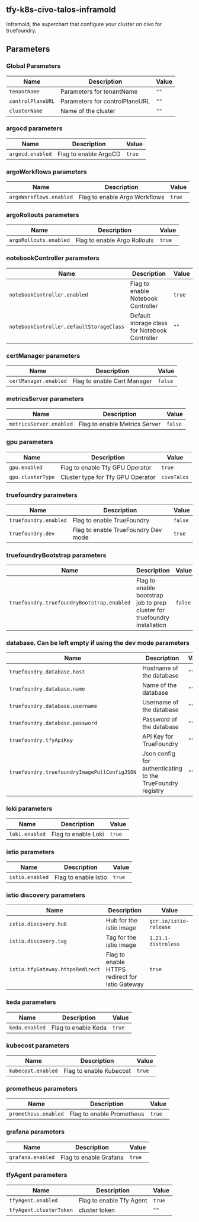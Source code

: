 ## tfy-k8s-civo-talos-inframold
Inframold, the superchart that configure your cluster on civo for truefoundry.

## Parameters

### Global Parameters

| Name              | Description                    | Value |
| ----------------- | ------------------------------ | ----- |
| `tenantName`      | Parameters for tenantName      | `""`  |
| `controlPlaneURL` | Parameters for controlPlaneURL | `""`  |
| `clusterName`     | Name of the cluster            | `""`  |

### argocd parameters

| Name             | Description           | Value  |
| ---------------- | --------------------- | ------ |
| `argocd.enabled` | Flag to enable ArgoCD | `true` |

### argoWorkflows parameters

| Name                    | Description                   | Value  |
| ----------------------- | ----------------------------- | ------ |
| `argoWorkflows.enabled` | Flag to enable Argo Workflows | `true` |

### argoRollouts parameters

| Name                   | Description                  | Value  |
| ---------------------- | ---------------------------- | ------ |
| `argoRollouts.enabled` | Flag to enable Argo Rollouts | `true` |

### notebookController parameters

| Name                                     | Description                                   | Value  |
| ---------------------------------------- | --------------------------------------------- | ------ |
| `notebookController.enabled`             | Flag to enable Notebook Controller            | `true` |
| `notebookController.defaultStorageClass` | Default storage class for Notebook Controller | `""`   |

### certManager parameters

| Name                  | Description                 | Value   |
| --------------------- | --------------------------- | ------- |
| `certManager.enabled` | Flag to enable Cert Manager | `false` |

### metricsServer parameters

| Name                    | Description                   | Value   |
| ----------------------- | ----------------------------- | ------- |
| `metricsServer.enabled` | Flag to enable Metrics Server | `false` |

### gpu parameters

| Name              | Description                       | Value       |
| ----------------- | --------------------------------- | ----------- |
| `gpu.enabled`     | Flag to enable Tfy GPU Operator   | `true`      |
| `gpu.clusterType` | Cluster type for Tfy GPU Operator | `civoTalos` |

### truefoundry parameters

| Name                  | Description                         | Value   |
| --------------------- | ----------------------------------- | ------- |
| `truefoundry.enabled` | Flag to enable TrueFoundry          | `false` |
| `truefoundry.dev`     | Flag to enable TrueFoundry Dev mode | `true`  |

### truefoundryBootstrap parameters

| Name                                       | Description                                                               | Value   |
| ------------------------------------------ | ------------------------------------------------------------------------- | ------- |
| `truefoundry.truefoundryBootstrap.enabled` | Flag to enable bootstrap job to prep cluster for truefoundry installation | `false` |

### database. Can be left empty if using the dev mode parameters

| Name                                         | Description                                                | Value |
| -------------------------------------------- | ---------------------------------------------------------- | ----- |
| `truefoundry.database.host`                  | Hostname of the database                                   | `""`  |
| `truefoundry.database.name`                  | Name of the database                                       | `""`  |
| `truefoundry.database.username`              | Username of the database                                   | `""`  |
| `truefoundry.database.password`              | Password of the database                                   | `""`  |
| `truefoundry.tfyApiKey`                      | API Key for TrueFoundry                                    | `""`  |
| `truefoundry.truefoundryImagePullConfigJSON` | Json config for authenticating to the TrueFoundry registry | `""`  |

### loki parameters

| Name           | Description         | Value  |
| -------------- | ------------------- | ------ |
| `loki.enabled` | Flag to enable Loki | `true` |

### istio parameters

| Name            | Description          | Value  |
| --------------- | -------------------- | ------ |
| `istio.enabled` | Flag to enable Istio | `true` |

### istio discovery parameters

| Name                             | Description                                     | Value                  |
| -------------------------------- | ----------------------------------------------- | ---------------------- |
| `istio.discovery.hub`            | Hub for the istio image                         | `gcr.io/istio-release` |
| `istio.discovery.tag`            | Tag for the istio image                         | `1.21.1-distroless`    |
| `istio.tfyGateway.httpsRedirect` | Flag to enable HTTPS redirect for Istio Gateway | `true`                 |

### keda parameters

| Name           | Description         | Value  |
| -------------- | ------------------- | ------ |
| `keda.enabled` | Flag to enable Keda | `true` |

### kubecost parameters

| Name               | Description             | Value  |
| ------------------ | ----------------------- | ------ |
| `kubecost.enabled` | Flag to enable Kubecost | `true` |

### prometheus parameters

| Name                 | Description               | Value  |
| -------------------- | ------------------------- | ------ |
| `prometheus.enabled` | Flag to enable Prometheus | `true` |

### grafana parameters

| Name              | Description            | Value  |
| ----------------- | ---------------------- | ------ |
| `grafana.enabled` | Flag to enable Grafana | `true` |

### tfyAgent parameters

| Name                    | Description              | Value  |
| ----------------------- | ------------------------ | ------ |
| `tfyAgent.enabled`      | Flag to enable Tfy Agent | `true` |
| `tfyAgent.clusterToken` | cluster token            | `""`   |
